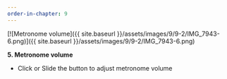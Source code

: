 ```yaml
---
order-in-chapter: 9
---
```


[![Metronome volume]({{ site.baseurl }}/assets/images/9/9-2/IMG_7943-6.png)]({{
site.baseurl }}/assets/images/9/9-2/IMG_7943-6.png)

**5. Metronome volume**

- Click or Slide the button to adjust metronome volume
